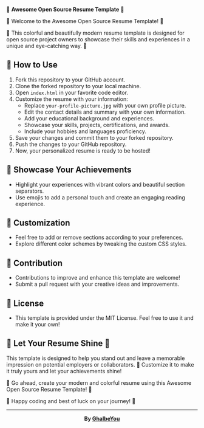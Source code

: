 🌟 **Awesome Open Source Resume Template** 🌟


🚀 Welcome to the Awesome Open Source Resume Template! 🚀

🎉 This colorful and beautifully modern resume template is designed for open source project owners to showcase their skills and experiences in a unique and eye-catching way. 🎉

## 📝 How to Use

1. Fork this repository to your GitHub account.
2. Clone the forked repository to your local machine.
3. Open `index.html` in your favorite code editor.
4. Customize the resume with your information:
   - Replace `your-profile-picture.jpg` with your own profile picture.
   - Edit the contact details and summary with your own information.
   - Add your educational background and experiences.
   - Showcase your skills, projects, certifications, and awards.
   - Include your hobbies and languages proficiency.
5. Save your changes and commit them to your forked repository.
6. Push the changes to your GitHub repository.
7. Now, your personalized resume is ready to be hosted!

## 🌟 Showcase Your Achievements

- Highlight your experiences with vibrant colors and beautiful section separators.
- Use emojis to add a personal touch and create an engaging reading experience.

## 🎨 Customization

- Feel free to add or remove sections according to your preferences.
- Explore different color schemes by tweaking the custom CSS styles.

## 🙌 Contribution

- Contributions to improve and enhance this template are welcome!
- Submit a pull request with your creative ideas and improvements.

## 📄 License

- This template is provided under the MIT License. Feel free to use it and make it your own!

## 🌟 Let Your Resume Shine 🌟

This template is designed to help you stand out and leave a memorable impression on potential employers or collaborators. 🚀 Customize it to make it truly yours and let your achievements shine!

💫 Go ahead, create your modern and colorful resume using this Awesome Open Source Resume Template! 💫

🌟 Happy coding and best of luck on your journey! 🌟


--------------
<center>
<b>By <a href="https://github.com/ghalbeyou">GhalbeYou</a></b>
</center>